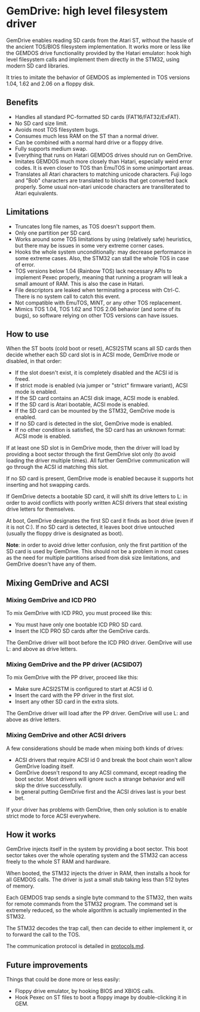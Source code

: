 GemDrive: high level filesystem driver
======================================

GemDrive enables reading SD cards from the Atari ST, without the hassle of the
ancient TOS/BIOS filesystem implementation. It works more or less like the
GEMDOS drive functionality provided by the Hatari emulator: hook high level
filesystem calls and implement them directly in the STM32, using modern SD
card libraries.

It tries to imitate the behavior of GEMDOS as implemented in TOS versions 1.04,
1.62 and 2.06 on a floppy disk.


Benefits
--------

* Handles all standard PC-formatted SD cards (FAT16/FAT32/ExFAT).
* No SD card size limit.
* Avoids most TOS filesystem bugs.
* Consumes much less RAM on the ST than a normal driver.
* Can be combined with a normal hard drive or a floppy drive.
* Fully supports medium swap.
* Everything that runs on Hatari GEMDOS drives should run on GemDrive.
* Imitates GEMDOS much more closely than Hatari, especially weird error codes.
  It is even closer to TOS than EmuTOS in some unimportant areas.
* Translates all Atari characters to matching unicode characters. Fuji logo and
  "Bob" characters are translated to blocks that get converted back properly.
  Some usual non-atari unicode characters are transliterated to Atari
  equivalents.


Limitations
-----------

* Truncates long file names, as TOS doesn't support them.
* Only one partition per SD card.
* Works around some TOS limitations by using (relatively safe) heuristics,
  but there may be issues in some very extreme corner cases.
* Hooks the whole system unconditionally: may decrease performance in some
  extreme cases. Also, the STM32 can stall the whole TOS in case of error.
* TOS versions below 1.04 (Rainbow TOS) lack necessary APIs to implement Pexec
  properly, meaning that running a program will leak a small amount of RAM.
  This is also the case in Hatari.
* File descriptors are leaked when terminating a process with Ctrl-C. There is
  no system call to catch this event.
* Not compatible with EmuTOS, MiNT, or any other TOS replacement.
* Mimics TOS 1.04, TOS 1.62 and TOS 2.06 behavior (and some of its bugs), so
  software relying on other TOS versions can have issues.


How to use
----------

When the ST boots (cold boot or reset), ACSI2STM scans all SD cards then
decide whether each SD card slot is in ACSI mode, GemDrive mode or disabled,
in that order:

* If the slot doesn't exist, it is completely disabled and the ACSI id is freed.
* If strict mode is enabled (via jumper or "strict" firmware variant), ACSI
  mode is enabled.
* If the SD card contains an ACSI disk image, ACSI mode is enabled.
* If the SD card is Atari bootable, ACSI mode is enabled.
* If the SD card can be mounted by the STM32, GemDrive mode is enabled.
* If no SD card is detected in the slot, GemDrive mode is enabled.
* If no other condition is satisfied, the SD card has an unknown format: ACSI
  mode is enabled.

If at least one SD slot is in GemDrive mode, then the driver will load by
providing a boot sector through the first GemDrive slot only (to avoid loading
the driver multiple times). All further GemDrive communication will go through
the ACSI id matching this slot.

If no SD card is present, GemDrive mode is enabled because it supports hot
inserting and hot swapping cards.

If GemDrive detects a bootable SD card, it will shift its drive letters to L:
in order to avoid conflicts with poorly written ACSI drivers that steal
existing drive letters for themselves.

At boot, GemDrive designates the first SD card it finds as boot drive (even if
it is not C:). If no SD card is detected, it leaves boot drive untouched
(usually the floppy drive is designated as boot).

**Note**: in order to avoid drive letter confusion, only the first partition of
the SD card is used by GemDrive. This should not be a problem in most cases as
the need for multiple partitions arised from disk size limitations, and
GemDrive doesn't have any of them.


Mixing GemDrive and ACSI
------------------------

### Mixing GemDrive and ICD PRO

To mix GemDrive with ICD PRO, you must proceed like this:

* You must have only one bootable ICD PRO SD card.
* Insert the ICD PRO SD cards after the GemDrive cards.

The GemDrive driver will boot before the ICD PRO driver. GemDrive will use L:
and above as drive letters.

### Mixing GemDrive and the PP driver (ACSID07)

To mix GemDrive with the PP driver, proceed like this:

* Make sure ACSI2STM is configured to start at ACSI id 0.
* Insert the card with the PP driver in the first slot.
* Insert any other SD card in the extra slots.

The GemDrive driver will load after the PP driver. GemDrive will use L: and
above as drive letters.

### Mixing GemDrive and other ACSI drivers

A few considerations should be made when mixing both kinds of drives:

* ACSI drivers that require ACSI id 0 and break the boot chain won't allow
  GemDrive loading itself.
* GemDrive doesn't respond to any ACSI command, except reading the boot sector.
  Most drivers will ignore such a strange behavior and will skip the drive
  successfully.
* In general putting GemDrive first and the ACSI drives last is your best bet.

If your driver has problems with GemDrive, then only solution is to enable
strict mode to force ACSI everywhere.


How it works
------------

GemDrive injects itself in the system by providing a boot sector. This boot
sector takes over the whole operating system and the STM32 can access freely
to the whole ST RAM and hardware.

When booted, the STM32 injects the driver in RAM, then installs a hook for all
GEMDOS calls. The driver is just a small stub taking less than 512 bytes of
memory.

Each GEMDOS trap sends a single byte command to the STM32, then waits for
remote commands from the STM32 program. The command set is extremely reduced,
so the whole algorithm is actually implemented in the STM32.

The STM32 decodes the trap call, then can decide to either implement it, or to
forward the call to the TOS.

The communication protocol is detailed in [protocols.md](protocols.md).


Future improvements
-------------------

Things that could be done more or less easily:

* Floppy drive emulator, by hooking BIOS and XBIOS calls.
* Hook Pexec on ST files to boot a floppy image by double-clicking it in GEM.

